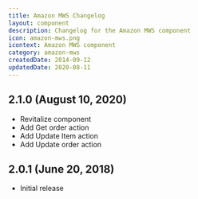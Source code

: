 ```yaml
---
title: Amazon MWS Changelog
layout: component
description: Changelog for the Amazon MWS component
icon: amazon-mws.png
icontext: Amazon MWS component
category: amazon-mws
createdDate: 2014-09-12
updatedDate: 2020-08-11
---
```



## 2.1.0 (August 10, 2020)

* Revitalize component
* Add Get order action
* Add Update Item action
* Add Update order action

## 2.0.1 (June 20, 2018)

* Initial release
